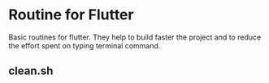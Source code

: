 # Routine for Flutter

Basic routines for flutter. They help to build faster the project and to reduce the effort spent on typing terminal command.

## clean.sh

